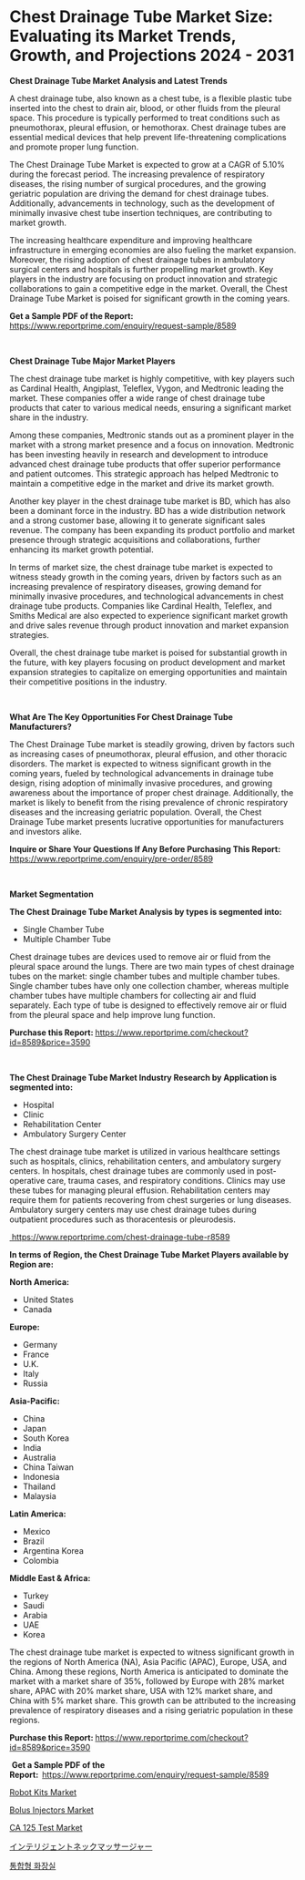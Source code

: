 <p><h1>Chest Drainage Tube Market Size: Evaluating its Market Trends, Growth, and Projections 2024 - 2031</h1></p><p><strong>Chest Drainage Tube Market Analysis and Latest Trends</strong></p>
<p><p>A chest drainage tube, also known as a chest tube, is a flexible plastic tube inserted into the chest to drain air, blood, or other fluids from the pleural space. This procedure is typically performed to treat conditions such as pneumothorax, pleural effusion, or hemothorax. Chest drainage tubes are essential medical devices that help prevent life-threatening complications and promote proper lung function.</p><p>The Chest Drainage Tube Market is expected to grow at a CAGR of 5.10% during the forecast period. The increasing prevalence of respiratory diseases, the rising number of surgical procedures, and the growing geriatric population are driving the demand for chest drainage tubes. Additionally, advancements in technology, such as the development of minimally invasive chest tube insertion techniques, are contributing to market growth.</p><p>The increasing healthcare expenditure and improving healthcare infrastructure in emerging economies are also fueling the market expansion. Moreover, the rising adoption of chest drainage tubes in ambulatory surgical centers and hospitals is further propelling market growth. Key players in the industry are focusing on product innovation and strategic collaborations to gain a competitive edge in the market. Overall, the Chest Drainage Tube Market is poised for significant growth in the coming years.</p></p>
<p><strong>Get a Sample PDF of the Report:&nbsp;</strong> <a href="https://www.reportprime.com/enquiry/request-sample/8589">https://www.reportprime.com/enquiry/request-sample/8589</a></p>
<p>&nbsp;</p>
<p><strong>Chest Drainage Tube Major Market Players</strong></p>
<p><p>The chest drainage tube market is highly competitive, with key players such as Cardinal Health, Angiplast, Teleflex, Vygon, and Medtronic leading the market. These companies offer a wide range of chest drainage tube products that cater to various medical needs, ensuring a significant market share in the industry.</p><p>Among these companies, Medtronic stands out as a prominent player in the market with a strong market presence and a focus on innovation. Medtronic has been investing heavily in research and development to introduce advanced chest drainage tube products that offer superior performance and patient outcomes. This strategic approach has helped Medtronic to maintain a competitive edge in the market and drive its market growth.</p><p>Another key player in the chest drainage tube market is BD, which has also been a dominant force in the industry. BD has a wide distribution network and a strong customer base, allowing it to generate significant sales revenue. The company has been expanding its product portfolio and market presence through strategic acquisitions and collaborations, further enhancing its market growth potential.</p><p>In terms of market size, the chest drainage tube market is expected to witness steady growth in the coming years, driven by factors such as an increasing prevalence of respiratory diseases, growing demand for minimally invasive procedures, and technological advancements in chest drainage tube products. Companies like Cardinal Health, Teleflex, and Smiths Medical are also expected to experience significant market growth and drive sales revenue through product innovation and market expansion strategies.</p><p>Overall, the chest drainage tube market is poised for substantial growth in the future, with key players focusing on product development and market expansion strategies to capitalize on emerging opportunities and maintain their competitive positions in the industry.</p></p>
<p>&nbsp;</p>
<p><strong>What Are The Key Opportunities For Chest Drainage Tube Manufacturers?</strong></p>
<p><p>The Chest Drainage Tube market is steadily growing, driven by factors such as increasing cases of pneumothorax, pleural effusion, and other thoracic disorders. The market is expected to witness significant growth in the coming years, fueled by technological advancements in drainage tube design, rising adoption of minimally invasive procedures, and growing awareness about the importance of proper chest drainage. Additionally, the market is likely to benefit from the rising prevalence of chronic respiratory diseases and the increasing geriatric population. Overall, the Chest Drainage Tube market presents lucrative opportunities for manufacturers and investors alike.</p></p>
<p><strong>Inquire or Share Your Questions If Any Before Purchasing This Report:</strong> <a href="https://www.reportprime.com/enquiry/pre-order/8589">https://www.reportprime.com/enquiry/pre-order/8589</a></p>
<p>&nbsp;</p>
<p><strong>Market Segmentation</strong></p>
<p><strong>The Chest Drainage Tube Market Analysis by types is segmented into:</strong></p>
<p><ul><li>Single Chamber Tube</li><li>Multiple Chamber Tube</li></ul></p>
<p><p>Chest drainage tubes are devices used to remove air or fluid from the pleural space around the lungs. There are two main types of chest drainage tubes on the market: single chamber tubes and multiple chamber tubes. Single chamber tubes have only one collection chamber, whereas multiple chamber tubes have multiple chambers for collecting air and fluid separately. Each type of tube is designed to effectively remove air or fluid from the pleural space and help improve lung function.</p></p>
<p><strong>Purchase this Report:&nbsp;</strong><a href="https://www.reportprime.com/checkout?id=8589&price=3590">https://www.reportprime.com/checkout?id=8589&price=3590</a></p>
<p>&nbsp;</p>
<p><strong>The Chest Drainage Tube Market Industry Research by Application is segmented into:</strong></p>
<p><ul><li>Hospital</li><li>Clinic</li><li>Rehabilitation Center</li><li>Ambulatory Surgery Center</li></ul></p>
<p><p>The chest drainage tube market is utilized in various healthcare settings such as hospitals, clinics, rehabilitation centers, and ambulatory surgery centers. In hospitals, chest drainage tubes are commonly used in post-operative care, trauma cases, and respiratory conditions. Clinics may use these tubes for managing pleural effusion. Rehabilitation centers may require them for patients recovering from chest surgeries or lung diseases. Ambulatory surgery centers may use chest drainage tubes during outpatient procedures such as thoracentesis or pleurodesis.</p></p>
<p><a href="https://www.reportprime.com/chest-drainage-tube-r8589">&nbsp;https://www.reportprime.com/chest-drainage-tube-r8589</a></p>
<p><strong>In terms of Region, the Chest Drainage Tube Market Players available by Region are:</strong></p>
<p>
    <p> <strong> North America: </strong>
        <ul>
            <li>United States</li>
            <li>Canada</li>
        </ul>
        </p> 
    <p> <strong> Europe: </strong>
        <ul>
            <li>Germany</li>
            <li>France</li>
            <li>U.K.</li>
            <li>Italy</li>
            <li>Russia</li>
        </ul>
        </p> 
    <p> <strong> Asia-Pacific: </strong>
        <ul>
            <li>China</li>
            <li>Japan</li>
            <li>South Korea</li>
            <li>India</li>
            <li>Australia</li>
            <li>China Taiwan</li>
            <li>Indonesia</li>
            <li>Thailand</li>
            <li>Malaysia</li>
        </ul>
        </p> 
    <p> <strong> Latin America: </strong>
        <ul>
            <li>Mexico</li>
            <li>Brazil</li>
            <li>Argentina Korea</li>
            <li>Colombia</li>
        </ul>
        </p> 
    <p> <strong> Middle East & Africa: </strong>
        <ul>
            <li>Turkey</li>
            <li>Saudi</li>
            <li>Arabia</li>
            <li>UAE</li>
            <li>Korea</li>
        </ul>
    </p>
    </p>
<p><p>The chest drainage tube market is expected to witness significant growth in the regions of North America (NA), Asia Pacific (APAC), Europe, USA, and China. Among these regions, North America is anticipated to dominate the market with a market share of 35%, followed by Europe with 28% market share, APAC with 20% market share, USA with 12% market share, and China with 5% market share. This growth can be attributed to the increasing prevalence of respiratory diseases and a rising geriatric population in these regions.</p></p>
<p><strong>Purchase this Report: </strong><a href="https://www.reportprime.com/checkout?id=8589&price=3590">https://www.reportprime.com/checkout?id=8589&price=3590</a></p>
<p>&nbsp;<strong>Get a Sample PDF of the Report:&nbsp;&nbsp;</strong><a href="https://www.reportprime.com/enquiry/request-sample/8589">https://www.reportprime.com/enquiry/request-sample/8589</a></p>
<p><strong></strong></p>
<p><p><a href="https://issuu.com/reportprime-2/docs/robot-kits-market-size-2030.pptx">Robot Kits Market</a></p><p><a href="https://github.com/Glendatilghmankmgz0rbhwpy/Market-Research-Report-List-2/blob/main/bolus-injectors-market.md">Bolus Injectors Market</a></p><p><a href="https://github.com/DeonteStanton2023/Market-Research-Report-List-1/blob/main/ca-125-test-market.md">CA 125 Test Market</a></p><p><a href="https://github.com/RudySimonis2023/Market-Research-Report-List-1/blob/main/949350177452.md">インテリジェントネックマッサージャー</a></p><p><a href="https://github.com/JosefaRice/Market-Research-Report-List-1/blob/main/118678473194.md">통합형 화장실</a></p></p>
